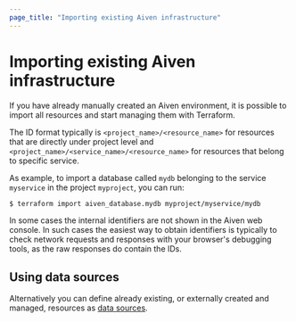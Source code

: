 ```yaml
---
page_title: "Importing existing Aiven infrastructure"
---
```


# Importing existing Aiven infrastructure
If you have already manually created an Aiven environment, it is possible to import all resources and start managing them with Terraform.

The ID format typically is `<project_name>/<resource_name>` for resources that are directly under project level and `<project_name>/<service_name>/<resource_name>` for resources that belong to specific service.

As example, to import a database called `mydb` belonging to the service `myservice` in the project `myproject`, you can run:
```bash
$ terraform import aiven_database.mydb myproject/myservice/mydb
```

In some cases the internal identifiers are not shown in the Aiven web console. In such cases the easiest way to obtain identifiers is typically to check network requests and responses with your browser's debugging tools, as the raw responses do contain the IDs.

## Using data sources
Alternatively you can define already existing, or externally created and managed, resources as [data sources](../data-sources).
